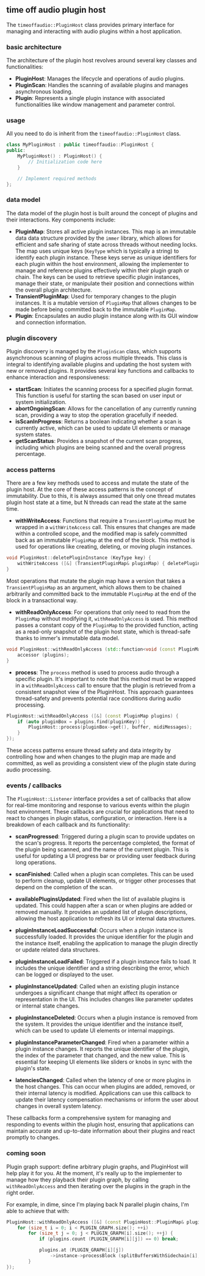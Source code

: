 ## time off audio plugin host

The `timeoffaudio::PluginHost` class provides primary interface for managing and interacting with audio plugins within a host application.

### basic architecture

The architecture of the plugin host revolves around several key classes and functionalities:

- **PluginHost**: Manages the lifecycle and operations of audio plugins.
- **PluginScan**: Handles the scanning of available plugins and manages asynchronous loading.
- **Plugin**: Represents a single plugin instance with associated functionalities like window management and parameter control.

### usage

All you need to do is inherit from the `timeoffaudio::PluginHost` class.

```cpp
class MyPluginHost : public timeoffaudio::PluginHost {
public:
    MyPluginHost() : PluginHost() {
        // Initialization code here
    }

    // Implement required methods
};
```

### data model

The data model of the plugin host is built around the concept of plugins and their interactions. Key components include:

- **PluginMap**: Stores all active plugin instances. This map is an immutable data data structure provided by the `immer` library, which allows for efficient and safe sharing of state across threads without needing locks. The map uses unique keys (`KeyType` which is typically a string) to identify each plugin instance. These keys serve as unique identifiers for each plugin within the host environment, allowing the implementer to manage and reference plugins effectively within their plugin graph or chain. The keys can be used to retrieve specific plugin instances, manage their state, or manipulate their position and connections within the overall plugin architecture.
- **TransientPluginMap**: Used for temporary changes to the plugin instances. It is a mutable version of `PluginMap` that allows changes to be made before being committed back to the immutable `PluginMap`.
- **Plugin**: Encapsulates an audio plugin instance along with its GUI window and connection information.


### plugin discovery

Plugin discovery is managed by the `PluginScan` class, which supports asynchronous scanning of plugins across multiple threads. This class is integral to identifying available plugins and updating the host system with new or removed plugins. It provides several key functions and callbacks to enhance interaction and responsiveness:

- **startScan**: Initiates the scanning process for a specified plugin format. This function is useful for starting the scan based on user input or system initialization.
- **abortOngoingScan**: Allows for the cancellation of any currently running scan, providing a way to stop the operation gracefully if needed.
- **isScanInProgress**: Returns a boolean indicating whether a scan is currently active, which can be used to update UI elements or manage system states.
- **getScanStatus**: Provides a snapshot of the current scan progress, including which plugins are being scanned and the overall progress percentage.

### access patterns

There are a few key methods used to access and mutate the state of the plugin host. At the core of these access patterns is the concept of immutability. Due to this, it is always assumed that only one thread mutates plugin host state at a time, but N threads can read the state at the same time.

- **withWriteAccess**: Functions that require a  `TransientPluginMap` must be wrapped in a `withWriteAccess` call. This ensures that changes are made within a controlled scope, and the modified map is safely committed back as an immutable `PluginMap` at the end of the block. This method is used for operations like creating, deleting, or moving plugin instances.


```cpp
void PluginHost::deletePluginInstance (KeyType key) {
    withWriteAccess ([&] (TransientPluginMap& pluginMap) { deletePluginInstance (pluginMap, key); });
}
```

Most operations that mutate the plugin map have a version that takes a `TransientPluginMap` as an argument, which allows them to be chained arbitrarily and committed back to the immutable `PluginMap` at the end of the block in a transactional way.

- **withReadOnlyAccess**: For operations that only need to read from the `PluginMap` without modifying it, `withReadOnlyAccess` is used. This method passes a constant copy of the `PluginMap` to the provided function, acting as a read-only snapshot of the plugin host state, which is thread-safe thanks to immer's immutable data model.

```cpp
void PluginHost::withReadOnlyAccess (std::function<void (const PluginMap)> accessor) const {
    accessor (plugins);
}
```

- **process**: The `process` method is used to process audio through a specific plugin. It's important to note that this method must be wrapped in a `withReadOnlyAccess` call to ensure that the plugin is retrieved from a consistent snapshot view of the PluginHost. This approach guarantees thread-safety and prevents potential race conditions during audio processing.

```cpp
PluginHost::withReadOnlyAccess ([&] (const PluginMap plugins) {
    if (auto pluginBox = plugins.find(pluginKey)) {
        PluginHost::process(pluginBox->get(), buffer, midiMessages);
    }
});
```

These access patterns ensure thread safety and data integrity by controlling how and when changes to the plugin map are made and committed, as well as providing a consistent view of the plugin state during audio processing.

### events / callbacks

The `PluginHost::Listener` interface provides a set of callbacks that allow for real-time monitoring and response to various events within the plugin host environment. These callbacks are crucial for applications that need to react to changes in plugin status, configuration, or interaction. Here is a breakdown of each callback and its functionality:

- **scanProgressed**: Triggered during a plugin scan to provide updates on the scan's progress. It reports the percentage completed, the format of the plugin being scanned, and the name of the current plugin. This is useful for updating a UI progress bar or providing user feedback during long operations.

- **scanFinished**: Called when a plugin scan completes. This can be used to perform cleanup, update UI elements, or trigger other processes that depend on the completion of the scan.

- **availablePluginsUpdated**: Fired when the list of available plugins is updated. This could happen after a scan or when plugins are added or removed manually. It provides an updated list of plugin descriptions, allowing the host application to refresh its UI or internal data structures.

- **pluginInstanceLoadSuccessful**: Occurs when a plugin instance is successfully loaded. It provides the unique identifier for the plugin and the instance itself, enabling the application to manage the plugin directly or update related data structures.

- **pluginInstanceLoadFailed**: Triggered if a plugin instance fails to load. It includes the unique identifier and a string describing the error, which can be logged or displayed to the user.

- **pluginInstanceUpdated**: Called when an existing plugin instance undergoes a significant change that might affect its operation or representation in the UI. This includes changes like parameter updates or internal state changes.

- **pluginInstanceDeleted**: Occurs when a plugin instance is removed from the system. It provides the unique identifier and the instance itself, which can be used to update UI elements or internal mappings.

- **pluginInstanceParameterChanged**: Fired when a parameter within a plugin instance changes. It reports the unique identifier of the plugin, the index of the parameter that changed, and the new value. This is essential for keeping UI elements like sliders or knobs in sync with the plugin's state.

- **latenciesChanged**: Called when the latency of one or more plugins in the host changes. This can occur when plugins are added, removed, or their internal latency is modified. Applications can use this callback to update their latency compensation mechanisms or inform the user about changes in overall system latency.

These callbacks form a comprehensive system for managing and responding to events within the plugin host, ensuring that applications can maintain accurate and up-to-date information about their plugins and react promptly to changes.


### coming soon

Plugin graph support: define arbitrary plugin graphs, and PluginHost will help play it for you. At the moment, it's really up to the implementer to manage how they playback their plugin graph, by calling `withReadOnlyAccess` and then iterating over the plugins in the graph in the right order.

For example, in dime, since I'm playing back N parallel plugin chains, I'm able to achieve that with:

```cpp
PluginHost::withReadOnlyAccess ([&] (const PluginHost::PluginMap& plugins) {
    for (size_t i = 0; i < PLUGIN_GRAPH.size(); ++i)
        for (size_t j = 0; j < PLUGIN_GRAPH[i].size(); ++j) {
            if (plugins.count (PLUGIN_GRAPH[i][j]) == 0) break;

            plugins.at (PLUGIN_GRAPH[i][j])
                ->instance->processBlock (splitBuffersWithSidechain[i], midiBuffer);
        }
});
```
